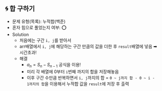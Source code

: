 ## 🌀 합 구하기

- 문제 유형(목록): 누적합(백준)
- 혼자 힘으로 풀었는지 여부: ⭕️
- Solution
  - 처음에는 구간 `i, j`를 받아서
  - arr배열에서 `i, j`에 해당하는 구간 만큼의 값을 더한 후 `result`배열에 넣음
  ➡︎ 시간초과!
  - 해결
    - $a_n = S_n - S_{n- 1}$ 공식을 이용!
    - 미리 각 배열에 0부터 `i`번째 까지의 합을 저장해놓음
    - 이후 구간 수만큼 반복하면서 `i, j`까지의 합 = `0 ~ j까지 합 - 0 ~ i - 1까지의 합`을 이용해서 누적합 값을 `result`에 저장 후 출력
